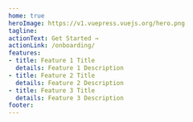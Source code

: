 ```yaml
---
home: true
heroImage: https://v1.vuepress.vuejs.org/hero.png
tagline: 
actionText: Get Started →
actionLink: /onboarding/
features:
- title: Feature 1 Title
  details: Feature 1 Description
- title: Feature 2 Title
  details: Feature 2 Description
- title: Feature 3 Title
  details: Feature 3 Description
footer: 
---
```

